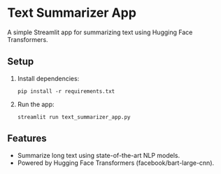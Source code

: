 # Text Summarizer App

A simple Streamlit app for summarizing text using Hugging Face Transformers.

## Setup

1. Install dependencies:
   ```
   pip install -r requirements.txt
   ```
2. Run the app:
   ```
   streamlit run text_summarizer_app.py
   ```

## Features
- Summarize long text using state-of-the-art NLP models.
- Powered by Hugging Face Transformers (facebook/bart-large-cnn).

